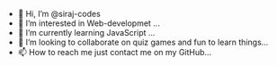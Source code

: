 - 👋 Hi, I’m @siraj-codes
- 👀 I’m interested in Web-developmet ...
- 🌱 I’m currently learning JavaScript ...
- 💞️ I’m looking to collaborate on quiz games and fun to learn things...
- 📫 How to reach me just contact me on my GitHub...

<!---
siraj-codes/siraj-codes is a ✨ special ✨ repository because its `README.md` (this file) appears on your GitHub profile.
You can click the Preview link to take a look at your changes.
--->
